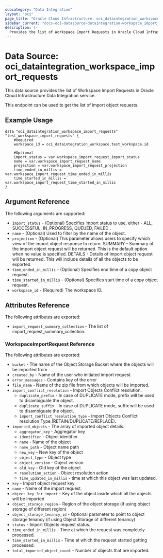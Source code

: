 ```yaml
---
subcategory: "Data Integration"
layout: "oci"
page_title: "Oracle Cloud Infrastructure: oci_dataintegration_workspace_import_requests"
sidebar_current: "docs-oci-datasource-dataintegration-workspace_import_requests"
description: |-
  Provides the list of Workspace Import Requests in Oracle Cloud Infrastructure Data Integration service
---
```


# Data Source: oci_dataintegration_workspace_import_requests
This data source provides the list of Workspace Import Requests in Oracle Cloud Infrastructure Data Integration service.

This endpoint can be used to get the list of import object requests.


## Example Usage

```hcl
data "oci_dataintegration_workspace_import_requests" "test_workspace_import_requests" {
	#Required
	workspace_id = oci_dataintegration_workspace.test_workspace.id

	#Optional
	import_status = var.workspace_import_request_import_status
	name = var.workspace_import_request_name
	projection = var.workspace_import_request_projection
	time_ended_in_millis = var.workspace_import_request_time_ended_in_millis
	time_started_in_millis = var.workspace_import_request_time_started_in_millis
}
```

## Argument Reference

The following arguments are supported:

* `import_status` - (Optional) Specifies import status to use, either -  ALL, SUCCESSFUL, IN_PROGRESS, QUEUED, FAILED .
* `name` - (Optional) Used to filter by the name of the object.
* `projection` - (Optional) This parameter allows users to specify which view of the import object response to return. SUMMARY - Summary of the import object request will be returned. This is the default option when no value is specified. DETAILS - Details of import object request will be returned. This will include details of all the objects to be exported.
* `time_ended_in_millis` - (Optional) Specifies end time of a copy object request.
* `time_started_in_millis` - (Optional) Specifies start time of a copy object request.
* `workspace_id` - (Required) The workspace ID.


## Attributes Reference

The following attributes are exported:

* `import_request_summary_collection` - The list of import_request_summary_collection.

### WorkspaceImportRequest Reference

The following attributes are exported:

* `bucket` - The name of the Object Storage Bucket where the objects will be imported from
* `created_by` - Name of the user who initiated import request.
* `error_messages` - Contains key of the error
* `file_name` - Name of the zip file from which objects will be imported.
* `import_conflict_resolution` - Import Objects Conflict resolution.
	* `duplicate_prefix` - In case of DUPLICATE mode, prefix will be used to disambiguate the object.
	* `duplicate_suffix` - In case of DUPLICATE mode, suffix will be used to disambiguate the object.
	* `import_conflict_resolution_type` - Import Objects Conflict resolution Type (RETAIN/DUPLICATE/REPLACE).
* `imported_objects` - The array of imported object details.
	* `aggregator_key` - Aggregator key
	* `identifier` - Object identifier
	* `name` - Name of the object
	* `name_path` - Object name path
	* `new_key` - New key of the object
	* `object_type` - Object type
	* `object_version` - Object version
	* `old_key` - Old key of the object
	* `resolution_action` - Object resolution action
	* `time_updated_in_millis` - time at which this object was last updated.
* `key` - Import object request key
* `name` - Name of the import request.
* `object_key_for_import` - Key of the object inside which all the objects will be imported
* `object_storage_region` - Region of the object storage (if using object storage of different region)
* `object_storage_tenancy_id` - Optional parameter to point to object storage tenancy (if using Object Storage of different tenancy)
* `status` - Import Objects request status.
* `time_ended_in_millis` - Time at which the request was completely processed.
* `time_started_in_millis` - Time at which the request started getting processed.
* `total_imported_object_count` - Number of objects that are imported.

